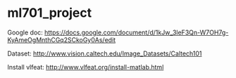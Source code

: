 # ml701_project

Google doc: https://docs.google.com/document/d/1kJw_3leF3Qn-W7OH7g-KyAmeOgMnthCGq2SCkoGy0As/edit

Dataset: http://www.vision.caltech.edu/Image_Datasets/Caltech101

Install vlfeat: http://www.vlfeat.org/install-matlab.html
